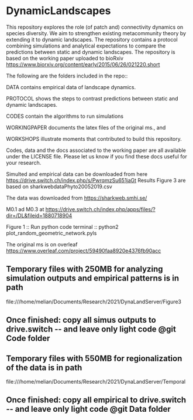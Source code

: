 # DynamicLandscapes

This repository explores the role (of patch and) connectivity dynamics on species diversity. We aim to strengthen existing metacommunity theory by extending it to dynamic landscapes. The repository contains a protocol combining simulations and analytical expectations to compare the predictions between static and dynamic landscapes. The repository is based on the working paper uploaded to bioRxiv  https://www.biorxiv.org/content/early/2015/06/26/021220.short


The following are the folders included in the repo:: 

DATA contains empirical data of landscape dynamics. 

PROTOCOL shows the steps to contrast predictions between static and dynamic landscapes. 

CODES contain the algorithms to run simulations

WORKINGPAPER  documents the latex files of the original ms., and 

WORKSHOPS illustrate moments that contributed to build this repository.

Codes, data and the docs associated to the working paper are all available under the LICENSE file. Please let us know if you find these docs useful for your research. 

Simulted and empirical data can be downloaded from here
https://drive.switch.ch/index.php/s/PwrqmzSu651jaGt 
Results Figure 3 are based on sharkwebdataPhyto20052019.csv

The data was downloaded from https://sharkweb.smhi.se/

M0.1 ad M0.3 at https://drive.switch.ch/index.php/apps/files/?dir=/DL&fileid=1880718904

Figure 1 :: Run python code terminal :: python2 plot_random_geometric_network.pyls 

The original ms is on overleaf 
https://www.overleaf.com/project/59490faa8920e4376fb90acc

## Temporary files with 250MB for analyzing simulation outputs and empirical patterns is in path
file:///home/melian/Documents/Research/2021/DynaLandServer/Figure3
## Once finished: copy all simus outputs to drive.switch -- and leave only light code @git Code folder

## Temporary files with 550MB for regionalization of the data is in path
file:///home/melian/Documents/Research/2021/DynaLandServer/Temporal
## Once finished: copy all empirical to drive.switch -- and leave only light code @git Data folder



